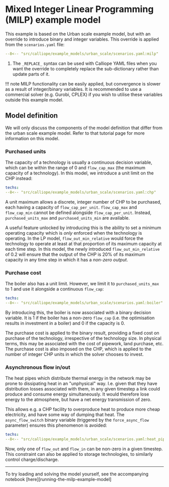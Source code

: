 # Mixed Integer Linear Programming (MILP) example model

This example is based on the Urban scale example model, but with an override to introduce binary and integer variables.
This override is applied from the `scenarios.yaml` file:

```yaml
--8<-- "src/calliope/example_models/urban_scale/scenarios.yaml:milp"
```

1.  The `_REPLACE_` syntax can be used with Calliope YAML files when you want the override to completely replace the sub-dictionary rather than update parts of it.

!!! note
    MILP functionality can be easily applied, but convergence is slower as a result of integer/binary variables.
    It is recommended to use a commercial solver (e.g. Gurobi, CPLEX) if you wish to utilise these variables outside this example model.

## Model definition

We will only discuss the components of the model definition that differ from the urban scale example model.
Refer to that tutorial page for more information on this model.

### Purchased units

The capacity of a technology is usually a continuous decision variable, which can be within the range of 0 and `flow_cap_max` (the maximum capacity of a technology).
In this model, we introduce a unit limit on the CHP instead:

```yaml
techs:
--8<-- "src/calliope/example_models/urban_scale/scenarios.yaml:chp"
```

A unit maximum allows a discrete, integer number of CHP to be purchased, each having a capacity of `flow_cap_per_unit`.
`flow_cap_max` and `flow_cap_min` cannot be defined alongside `flow_cap_per_unit`.
Instead, `purchased_units_max` and `purchased_units_min` are available.

A useful feature unlocked by introducing this is the ability to set a minimum operating capacity which is *only* enforced when the technology is operating.
In the LP model, `flow_out_min_relative` would force the technology to operate at least at that proportion of its maximum capacity at each time step.
In this model, the newly introduced `flow_out_min_relative` of 0.2 will ensure that the output of the CHP is 20% of its maximum capacity in any time step in which it has a _non-zero output_.

### Purchase cost

The boiler also has a unit limit. However, we limit it to `purchased_units_max` to 1 and use it alongside a continuous `flow_cap`:

```yaml
techs:
--8<-- "src/calliope/example_models/urban_scale/scenarios.yaml:boiler"
```

By introducing this, the boiler is now associated with a binary decision variable.
It is 1 if the boiler has a non-zero `flow_cap` (i.e. the optimisation results in investment in a boiler) and 0 if the capacity is 0.

The purchase cost is applied to the binary result, providing a fixed cost on purchase of the technology, irrespective of the technology size.
In physical terms, this may be associated with the cost of pipework, land purchase, etc.
The purchase cost is also imposed on the CHP, which is applied to the number of integer CHP units in which the solver chooses to invest.

### Asynchronous flow in/out

The heat pipes which distribute thermal energy in the network may be prone to dissipating heat in an "unphysical" way.
I.e. given that they have distribution losses associated with them, in any given timestep a link could produce and consume energy simultaneously.
It would therefore lose energy to the atmosphere, but have a net energy transmission of zero.

This allows e.g. a CHP facility to overproduce heat to produce more cheap electricity, and have some way of dumping that heat.
The `async_flow_switch` binary variable (triggered by the `force_async_flow` parameter) ensures this phenomenon is avoided:

```yaml
techs:
--8<-- "src/calliope/example_models/urban_scale/scenarios.yaml:heat_pipes"
```

Now, only one of `flow_out` and `flow_in` can be non-zero in a given timestep.
This constraint can also be applied to storage technologies, to similarly control charge/discharge.

---

To try loading and solving the model yourself, see the accompanying notebook [here][running-the-milp-example-model]
